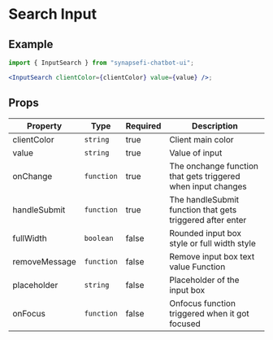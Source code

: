# Search Input

## Example

```jsx
import { InputSearch } from "synapsefi-chatbot-ui";

<InputSearch clientColor={clientColor} value={value} />;
```

## Props

| Property      | Type          | Required | Description                                                  |
| ------------- | ------------- | -------- | ------------------------------------------------------------ |
| clientColor   | `string`      | true     | Client main color                                            |
| value         | `string`      | true     | Value of input                                               |
| onChange      | `function`    | true     | The onchange function that gets triggered when input changes |
| handleSubmit  | `function`    | true     | The handleSubmit function that gets triggered after enter    |
| fullWidth     | `boolean`     | false    | Rounded input box style or full width style                  |
| removeMessage | `function`    | false    | Remove input box text value Function                         |
| placeholder   | `string`      | false    | Placeholder of the input box                                 |
| onFocus       | `function`    | false    | Onfocus function triggered when it got focused               |
